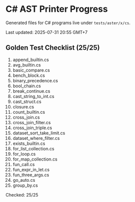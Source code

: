 # C# AST Printer Progress

Generated files for C# programs live under `tests/aster/x/cs`.

Last updated: 2025-07-31 20:55 GMT+7

## Golden Test Checklist (25/25)
1. append_builtin.cs
2. avg_builtin.cs
3. basic_compare.cs
4. bench_block.cs
5. binary_precedence.cs
6. bool_chain.cs
7. break_continue.cs
8. cast_string_to_int.cs
9. cast_struct.cs
10. closure.cs
11. count_builtin.cs
12. cross_join.cs
13. cross_join_filter.cs
14. cross_join_triple.cs
15. dataset_sort_take_limit.cs
16. dataset_where_filter.cs
17. exists_builtin.cs
18. for_list_collection.cs
19. for_loop.cs
20. for_map_collection.cs
21. fun_call.cs
22. fun_expr_in_let.cs
23. fun_three_args.cs
24. go_auto.cs
25. group_by.cs

Checked: 25/25
